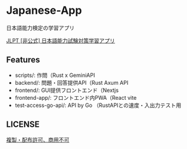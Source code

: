 # Japanese-App
日本語能力検定の学習アプリ

[JLPT [非公式] 日本語能力試験対策学習アプリ](https://jlpt.howlrs.net/)

## Features
- scripts/: 作問（Rust x GeminiAPI
- backend/: 問題・回答提供API（Rust Axum API
- frontend/: GUI提供フロントエンド（Nextjs
- frontend-app/: フロントエンド内PWA（React vite
- test-access-go-api/: API by Go （RustAPIとの速度・入出力テスト用


## LICENSE
[複製・配布許可、商用不可](https://github.com/howlrs/japanese-app/blob/master/LICENSE)
